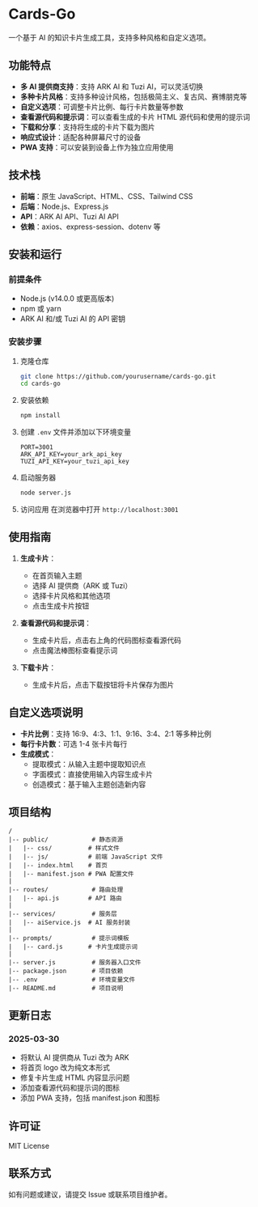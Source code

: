 # Cards-Go

一个基于 AI 的知识卡片生成工具，支持多种风格和自定义选项。

## 功能特点

- **多 AI 提供商支持**：支持 ARK AI 和 Tuzi AI，可以灵活切换
- **多种卡片风格**：支持多种设计风格，包括极简主义、复古风、赛博朋克等
- **自定义选项**：可调整卡片比例、每行卡片数量等参数
- **查看源代码和提示词**：可以查看生成的卡片 HTML 源代码和使用的提示词
- **下载和分享**：支持将生成的卡片下载为图片
- **响应式设计**：适配各种屏幕尺寸的设备
- **PWA 支持**：可以安装到设备上作为独立应用使用

## 技术栈

- **前端**：原生 JavaScript、HTML、CSS、Tailwind CSS
- **后端**：Node.js、Express.js
- **API**：ARK AI API、Tuzi AI API
- **依赖**：axios、express-session、dotenv 等

## 安装和运行

### 前提条件

- Node.js (v14.0.0 或更高版本)
- npm 或 yarn
- ARK AI 和/或 Tuzi AI 的 API 密钥

### 安装步骤

1. 克隆仓库
   ```bash
   git clone https://github.com/yourusername/cards-go.git
   cd cards-go
   ```

2. 安装依赖
   ```bash
   npm install
   ```

3. 创建 `.env` 文件并添加以下环境变量
   ```
   PORT=3001
   ARK_API_KEY=your_ark_api_key
   TUZI_API_KEY=your_tuzi_api_key
   ```

4. 启动服务器
   ```bash
   node server.js
   ```

5. 访问应用
   在浏览器中打开 `http://localhost:3001`

## 使用指南

1. **生成卡片**：
   - 在首页输入主题
   - 选择 AI 提供商（ARK 或 Tuzi）
   - 选择卡片风格和其他选项
   - 点击生成卡片按钮

2. **查看源代码和提示词**：
   - 生成卡片后，点击右上角的代码图标查看源代码
   - 点击魔法棒图标查看提示词

3. **下载卡片**：
   - 生成卡片后，点击下载按钮将卡片保存为图片

## 自定义选项说明

- **卡片比例**：支持 16:9、4:3、1:1、9:16、3:4、2:1 等多种比例
- **每行卡片数**：可选 1-4 张卡片每行
- **生成模式**：
  - 提取模式：从输入主题中提取知识点
  - 字面模式：直接使用输入内容生成卡片
  - 创造模式：基于输入主题创造新内容

## 项目结构

```
/
|-- public/            # 静态资源
|   |-- css/          # 样式文件
|   |-- js/           # 前端 JavaScript 文件
|   |-- index.html    # 首页
|   |-- manifest.json # PWA 配置文件
|
|-- routes/            # 路由处理
|   |-- api.js        # API 路由
|
|-- services/          # 服务层
|   |-- aiService.js  # AI 服务封装
|
|-- prompts/           # 提示词模板
|   |-- card.js       # 卡片生成提示词
|
|-- server.js          # 服务器入口文件
|-- package.json       # 项目依赖
|-- .env               # 环境变量文件
|-- README.md          # 项目说明
```

## 更新日志

### 2025-03-30

- 将默认 AI 提供商从 Tuzi 改为 ARK
- 将首页 logo 改为纯文本形式
- 修复卡片生成 HTML 内容显示问题
- 添加查看源代码和提示词的图标
- 添加 PWA 支持，包括 manifest.json 和图标

## 许可证

MIT License

## 联系方式

如有问题或建议，请提交 Issue 或联系项目维护者。
